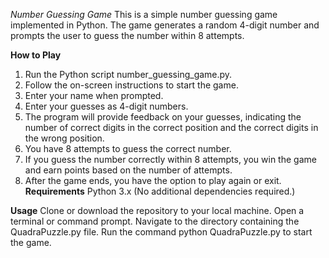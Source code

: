 _Number Guessing Game_
This is a simple number guessing game implemented in Python. The game generates a random 4-digit number and prompts the user to guess the number within 8 attempts.

**How to Play**
1. Run the Python script number_guessing_game.py.
2. Follow the on-screen instructions to start the game.
3. Enter your name when prompted.
4. Enter your guesses as 4-digit numbers.
5. The program will provide feedback on your guesses, indicating the number of correct digits in the correct position and the correct digits in the wrong position.
6. You have 8 attempts to guess the correct number.
7. If you guess the number correctly within 8 attempts, you win the game and earn points based on the number of attempts.
8. After the game ends, you have the option to play again or exit.
**Requirements**
Python 3.x
(No additional dependencies required.)

**Usage**
Clone or download the repository to your local machine.
Open a terminal or command prompt.
Navigate to the directory containing the QuadraPuzzle.py file.
Run the command python QuadraPuzzle.py to start the game.
